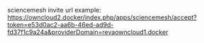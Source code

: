 sciencemesh invite url example:
https://owncloud2.docker/index.php/apps/sciencemesh/accept?token=e53d0ac2-aa6b-46ed-ad9d-fd37f1c9a24a&providerDomain=revaowncloud1.docker
